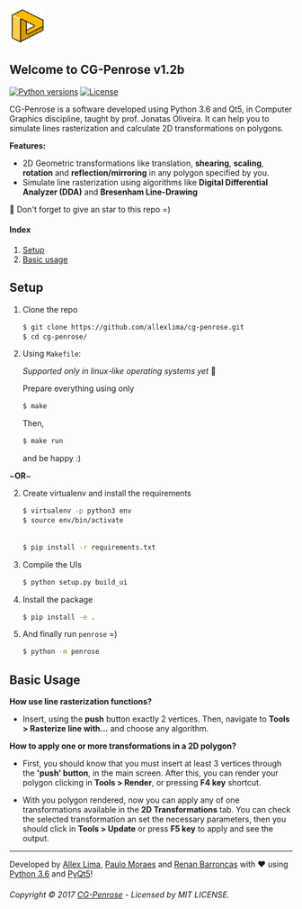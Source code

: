 <img src="https://github.com/allexlima/cg-penrose/blob/master/penrose/img/icon.png?raw=true" width="64">

## Welcome to CG-Penrose v1.2b

[![Python versions](https://img.shields.io/badge/python-3.6-blue.svg)]()
[![License](https://img.shields.io/badge/license-MIT-green.svg)]()

CG-Penrose is a software developed using Python 3.6 and Qt5, in Computer Graphics discipline, taught by prof. Jonatas Oliveira. It can help you to simulate lines rasterization and calculate 2D transformations on polygons.

**Features:**
 - 2D Geometric transformations like translation, **shearing**, **scaling**, **rotation** and **reflection/mirroring** in any polygon specified by you.
 - Simulate line rasterization using algorithms like **Digital Differential Analyzer (DDA)** and **Bresenham Line-Drawing**


:star2: Don't forget to give an star to this repo =)

#### Index

1. [Setup](https://github.com/allexlima/cg-penrose#setup) 
3. [Basic usage](https://github.com/allexlima/cg-penrose#basic-usage)

## Setup

1. Clone the repo
            
    ```bash
    $ git clone https://github.com/allexlima/cg-penrose.git
    $ cd cg-penrose/
    ```

2. Using `Makefile`:

    *Supported only in linux-like operating systems yet* :information_desk_person:
    
    Prepare everything using only
    
    ```bash
    $ make
    ```
    
    Then,
    
    ```bash
    $ make run
    ```
    
    and be happy :)

\~**OR**\~

2. Create virtualenv and install the requirements

    ```bash
    $ virtualenv -p python3 env  
    $ source env/bin/activate
    ```
    ```bash

    $ pip install -r requirements.txt
    ```

3. Compile the UIs

    ```bash
    $ python setup.py build_ui
    ```
    
4. Install the package

    ```bash
    $ pip install -e .
    ```
    
5. And finally run `penrose` =)

    ```bash
    $ python -m penrose
    ```

## Basic Usage

**How use line rasterization functions?**

- Insert, using the **push** button exactly 2 vertices. Then, navigate to **Tools > Rasterize line with...** and choose any algorithm.

**How to apply one or more transformations in a 2D polygon?**

- First, you should know that you must insert at least 3 vertices through the **'push' button**, in the main screen. After this, you can render your polygon clicking in **Tools > Render**, or pressing **F4 key** shortcut. 

- With you polygon rendered, now you can apply any of one transformations available in the **2D Transformations** tab. You can check the selected transformation an set the necessary parameters, then you should click in **Tools > Update** or press **F5 key** to apply and see the output.  



---

Developed by [Allex Lima](http://allexlima.com), [Paulo Moraes](http://www.moraespaulo.com/) and [Renan Barroncas](https://github.com/renanbarroncas) with ❤️ using [Python 3.6](https://www.python.org/) and [PyQt5](https://www.riverbankcomputing.com/software/pyqt/download)! 
###### Copyright © 2017 [CG-Penrose](https://github.com/allexlima/cg-penrose) - Licensed by MIT LICENSE.
